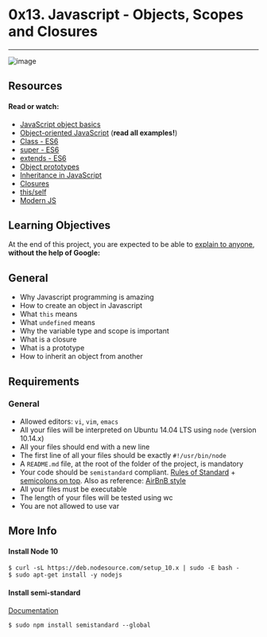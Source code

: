 # 0x13. Javascript - Objects, Scopes and Closures
-----------------------------------------
![image](https://i.morioh.com/2020/02/29/d963763934d4.jpg)

## Resources
#### Read or watch:

- [JavaScript object basics](https://developer.mozilla.org/en-US/docs/Learn/JavaScript/Objects/Basics)
- [Object-oriented JavaScript](https://developer.mozilla.org/en-US/docs/Learn/JavaScript/Objects/Object-oriented_JS) (**read all examples!**)
- [Class - ES6](https://developer.mozilla.org/en-US/docs/Web/JavaScript/Reference/Classes)
- [super - ES6](https://developer.mozilla.org/en-US/docs/Web/JavaScript/Reference/Operators/super)
- [extends - ES6](https://developer.mozilla.org/en-US/docs/Web/JavaScript/Reference/Classes/extends)
- [Object prototypes](https://developer.mozilla.org/en-US/docs/Learn/JavaScript/Objects/Object_prototypes)
- [Inheritance in JavaScript](https://developer.mozilla.org/en-US/docs/Learn/JavaScript/Objects/Inheritance)
- [Closures](https://developer.mozilla.org/en-US/docs/Web/JavaScript/Closures)
- [this/self](https://alistapart.com/article/getoutbindingsituations/)
- [Modern JS](https://github.com/mbeaudru/modern-js-cheatsheet)

## Learning Objectives
At the end of this project, you are expected to be able to [explain to anyone](), **without the help of Google:**

## General
- Why Javascript programming is amazing
- How to create an object in Javascript
- What ```this``` means
- What ```undefined``` means
- Why the variable type and scope is important
- What is a closure
- What is a prototype
- How to inherit an object from another

## Requirements
### General
- Allowed editors: ```vi```, ```vim```, ```emacs```
- All your files will be interpreted on Ubuntu 14.04 LTS using ```node``` (version 10.14.x)
- All your files should end with a new line
- The first line of all your files should be exactly ```#!/usr/bin/node```
- A ```README.md``` file, at the root of the folder of the project, is mandatory
- Your code should be ```semistandard``` compliant. [Rules of Standard](https://standardjs.com/rules.html) + [semicolons on top](https://github.com/standard/semistandard). Also as reference: [AirBnB style](https://github.com/airbnb/javascript)
- All your files must be executable
- The length of your files will be tested using wc
- You are not allowed to use var

## More Info
#### **Install Node 10**
```shell
$ curl -sL https://deb.nodesource.com/setup_10.x | sudo -E bash -
$ sudo apt-get install -y nodejs
```

#### **Install semi-standard**
[Documentation](https://github.com/standard/semistandard)
```shell
$ sudo npm install semistandard --global
```